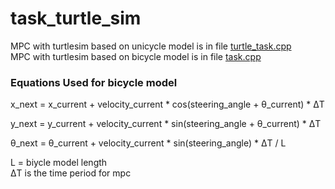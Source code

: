 # task_turtle_sim

MPC with turtlesim based on unicycle model is in file <a href="https://github.com/suneet1212/task_turtle_sim/blob/main/src/turtle_task.cpp"> turtle_task.cpp </a>
<br>
MPC with turtlesim based on bicycle model is in file <a href="https://github.com/suneet1212/task_turtle_sim/blob/main/src/task.cpp"> task.cpp </a>
<br>


### Equations Used for bicycle model

x_next = x_current + velocity_current * cos(steering_angle + &theta;_current) * &Delta;T

y_next = y_current + velocity_current * sin(steering_angle + &theta;_current) * &Delta;T

&theta;_next = &theta;_current + velocity_current * sin(steering_angle) * &Delta;T / L



L = biycle model length
<br>
&Delta;T is the time period for mpc
